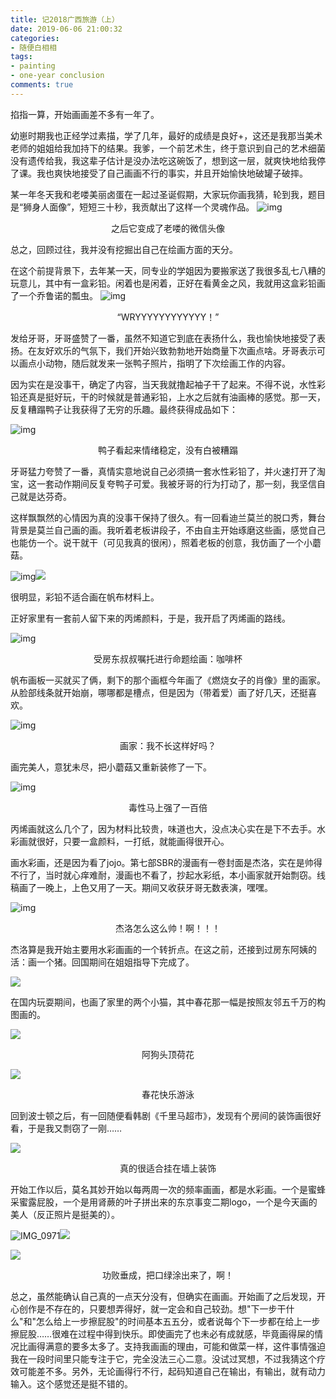 ```yaml
---
title: 记2018广西旅游（上）
date: 2019-06-06 21:00:32
categories:
- 随便白相相
tags: 
- painting
- one-year conclusion
comments: true
---
```


掐指一算，开始画画差不多有一年了。

幼崽时期我也正经学过素描，学了几年，最好的成绩是良好+，这还是我那当美术老师的姐姐给我加持下的结果。我爹，一个前艺术生，终于意识到自己的艺术细菌没有遗传给我，我这辈子估计是没办法吃这碗饭了，想到这一层，就爽快地给我停了课。我也爽快地接受了自己画画不行的事实，并且开始愉快地破罐子破摔。

某一年冬天我和老喽美丽卤蛋在一起过圣诞假期，大家玩你画我猜，轮到我，题目是“狮身人面像”，短短三十秒，我贡献出了这样一个灵魂作品。
![img](<https://tva1.sinaimg.cn/large/007S8ZIlgy1gfjgo49i51j30v60tljsw.jpg>)

<center>之后它变成了老喽的微信头像</center>

总之，回顾过往，我并没有挖掘出自己在绘画方面的天分。

在这个前提背景下，去年某一天，同专业的学姐因为要搬家送了我很多乱七八糟的玩意儿，其中有一盒彩铅。闲着也是闲着，正好在看黄金之风，我就用这盒彩铅画了一个乔鲁诺的瓢虫。
![img](<https://tva1.sinaimg.cn/large/007S8ZIlgy1gfjgzinmd0j30u0140hdt.jpg>)

<center>“WRYYYYYYYYYYYY！”</center>

发给牙哥，牙哥盛赞了一番，虽然不知道它到底在表扬什么，我也愉快地接受了表扬。在友好欢乐的气氛下，我们开始兴致勃勃地开始商量下次画点啥。牙哥表示可以画点小动物，随后就发来一张鸭子照片，指明了下次绘画工作的内容。

因为实在是没事干，确定了内容，当天我就撸起袖子干了起来。不得不说，水性彩铅还真是挺好玩，干的时候就是普通彩铅，上水之后就有油画棒的感觉。那一天，反复糟蹋鸭子让我获得了无穷的乐趣。最终获得成品如下：

![img](<https://tva1.sinaimg.cn/large/007S8ZIlgy1gfjhdid7atj30u014041d.jpg>)

<center>鸭子看起来情绪稳定，没有白被糟蹋</center>

牙哥猛力夸赞了一番，真情实意地说自己必须搞一套水性彩铅了，并火速打开了淘宝，这一套动作期间反复夸鸭子可爱。我被牙哥的行为打动了，那一刻，我坚信自己就是达芬奇。

这样飘飘然的心情因为真的没事干保持了很久。有一回看迪兰莫兰的脱口秀，舞台背景是莫兰自己画的画。我听着老板讲段子，不由自主开始琢磨这些画，感觉自己也能仿一个。说干就干（可见我真的很闲），照着老板的创意，我仿画了一个小蘑菇。

![img]()![](https://tva1.sinaimg.cn/large/007S8ZIlgy1gfjhupkzwwj30u0140n2k.jpg)

很明显，彩铅不适合画在帆布材料上。

正好家里有一套前人留下来的丙烯颜料，于是，我开启了丙烯画的路线。

![img](https://tva1.sinaimg.cn/large/007S8ZIlgy1gfji8blji4j30u0140ak4.jpg)

<center>受房东叔叔嘱托进行命题绘画：咖啡杯</center>

帆布画板一买就买了俩，剩下的那个画框今年画了《燃烧女子的肖像》里的画家。从脸部线条就开始崩，哪哪都是槽点，但是因为（带着爱）画了好几天，还挺喜欢。

![img](<https://tva1.sinaimg.cn/large/007S8ZIlgy1gfjibiejtij30u01404qq.jpg>)

<center>画家：我不长这样好吗？</center>

画完美人，意犹未尽，把小蘑菇又重新装修了一下。

![img](https://tva1.sinaimg.cn/large/007S8ZIlgy1gfjigcf9gzj30u01404qr.jpg)

<center>毒性马上强了一百倍</center>

丙烯画就这么几个了，因为材料比较贵，味道也大，没点决心实在是下不去手。水彩画就很好，只要一盒颜料，一打纸，就能画得很开心。

画水彩画，还是因为看了jojo。第七部SBR的漫画有一卷封面是杰洛，实在是帅得不行了，当时就心痒难耐，漫画也不看了，抄起水彩纸，本小画家就开始剽窃。线稿画了一晚上，上色又用了一天。期间又收获牙哥无数表演，嘿嘿。

![img](https://tva1.sinaimg.cn/large/007S8ZIlgy1gfjio9yel3j30u0140u11.jpg)

<center>杰洛怎么这么帅！啊！！！</center>

杰洛算是我开始主要用水彩画画的一个转折点。在这之前，还接到过房东阿姨的活：画一个猪。回国期间在姐姐指导下完成了。

![](https://tva1.sinaimg.cn/large/007S8ZIlgy1gfjisug3prj31400u0e83.jpg)

在国内玩耍期间，也画了家里的两个小猫，其中春花那一幅是按照友邻五千万的构图画的。

![](https://tva1.sinaimg.cn/large/007S8ZIlgy1gfjiyiehr1j31410u0hdu.jpg)

<center>阿狗头顶荷花</center>

![](https://tva1.sinaimg.cn/large/007S8ZIlgy1gfjiylk6j9j30u01407wj.jpg)

<center>春花快乐游泳</center>

回到波士顿之后，有一回随便看韩剧《千里马超市》，发现有个房间的装饰画很好看，于是我又剽窃了一刚……

![](https://tva1.sinaimg.cn/large/007S8ZIlgy1gfjj0pjn7pj31400u0hdv.jpg)

<center>真的很适合挂在墙上装饰</center>

开始工作以后，莫名其妙开始以每两周一次的频率画画，都是水彩画。一个是蜜蜂采蜜露屁股，一个是用肾蕨的叶子拼出来的东京事变二期logo，一个是今天画的美人（反正照片是挺美的）。





![IMG_0971](/Users/yaofeiwang/Downloads/IMG_0971.JPG)![](https://tva1.sinaimg.cn/large/007S8ZIlgy1gfjjfy379jj30u0140npf.jpg)

![](https://tva1.sinaimg.cn/large/007S8ZIlgy1gfjjgx7laej30u0140u11.jpg)

<center>功败垂成，把口绿涂出来了，啊！</center>

总之，虽然能确认自己真的一点天分没有，但确实在画画。开始画了之后发现，开心创作是不存在的，只要想弄得好，就一定会和自己较劲。想"下一步干什么"和"怎么给上一步擦屁股"的时间基本五五分，或者说每个下一步都在给上一步擦屁股……很难在过程中得到快乐。即使画完了也未必有成就感，毕竟画得屎的情况比画得满意的要多太多了。支持我画画的理由，可能和做菜一样，这件事情强迫我在一段时间里只能专注于它，完全没法三心二意。没试过冥想，不过我猜这个疗效可能差不多。另外，无论画得行不行，起码知道自己在输出，有输出，就有动力输入。这个感觉还是挺不错的。